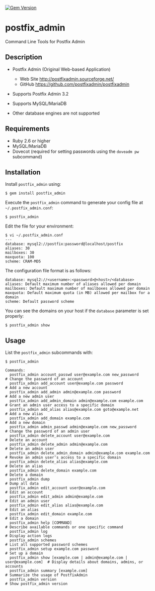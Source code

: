 [![Gem Version](https://badge.fury.io/rb/postfix_admin.png)](https://rubygems.org/gems/postfix_admin)

# postfix_admin

Command Line Tools for Postfix Admin

## Description

* Postfix Admin (Original Web-based Application)
  + Web Site http://postfixadmin.sourceforge.net/
  + GitHub https://github.com/postfixadmin/postfixadmin

* Supports Postfix Admin 3.2

* Supports MySQL/MariaDB

* Other database engines are not supported

## Requirements

* Ruby 2.6 or higher
* MySQL/MariaDB
* Dovecot (required for setting passwords using the `doveadm pw` subcommand)

## Installation

Install `postfix_admin` using:

    $ gem install postfix_admin

Execute the `postfix_admin` command to generate your config file at `~/.postfix_admin.conf`:

    $ postfix_admin

Edit the file for your environment:

    $ vi ~/.postfix_admin.conf
    ---
    database: mysql2://postfix:password@localhost/postfix
    aliases: 30
    mailboxes: 30
    maxquota: 100
    scheme: CRAM-MD5

The configuration file format is as follows:

    database: mysql2://<username>:<password>@<host>/<database>
    aliases: Default maximum number of aliases allowed per domain
    mailboxes: Default maximum number of mailboxes allowed per domain
    maxquota: Default maximum quota (in MB) allowed per mailbox for a domain
    scheme: Default password scheme

You can see the domains on your host if the `database` parameter is set properly:

    $ postfix_admin show

## Usage

List the `postfix_admin` subcommands with:

    $ postfix_admin

```
Commands:
  postfix_admin account_passwd user@example.com new_password               # Change the password of an account
  postfix_admin add_account user@example.com password                      # Add a new account
  postfix_admin add_admin admin@example.com password                       # Add a new admin user
  postfix_admin add_admin_domain admin@example.com example.com             # Grant an admin user access to a specific domain
  postfix_admin add_alias alias@example.com goto@example.net               # Add a new alias
  postfix_admin add_domain example.com                                     # Add a new domain
  postfix_admin admin_passwd admin@example.com new_password                # Change the password of an admin user
  postfix_admin delete_account user@example.com                            # Delete an account
  postfix_admin delete_admin admin@example.com                             # Delete an admin user
  postfix_admin delete_admin_domain admin@example.com example.com          # Revoke an admin user's access to a specific domain
  postfix_admin delete_alias alias@example.com                             # Delete an alias
  postfix_admin delete_domain example.com                                  # Delete a domain
  postfix_admin dump                                                       # Dump all data
  postfix_admin edit_account user@example.com                              # Edit an account
  postfix_admin edit_admin admin@example.com                               # Edit an admin user
  postfix_admin edit_alias alias@example.com                               # Edit an alias
  postfix_admin edit_domain example.com                                    # Edit a domain
  postfix_admin help [COMMAND]                                             # Describe available commands or one specific command
  postfix_admin log                                                        # Display action logs
  postfix_admin schemes                                                    # List all supported password schemes
  postfix_admin setup example.com password                                 # Set up a domain
  postfix_admin show [example.com | admin@example.com | user@example.com]  # Display details about domains, admins, or accounts
  postfix_admin summary [example.com]                                      # Summarize the usage of PostfixAdmin
  postfix_admin version                                                    # Show postfix_admin version
```
